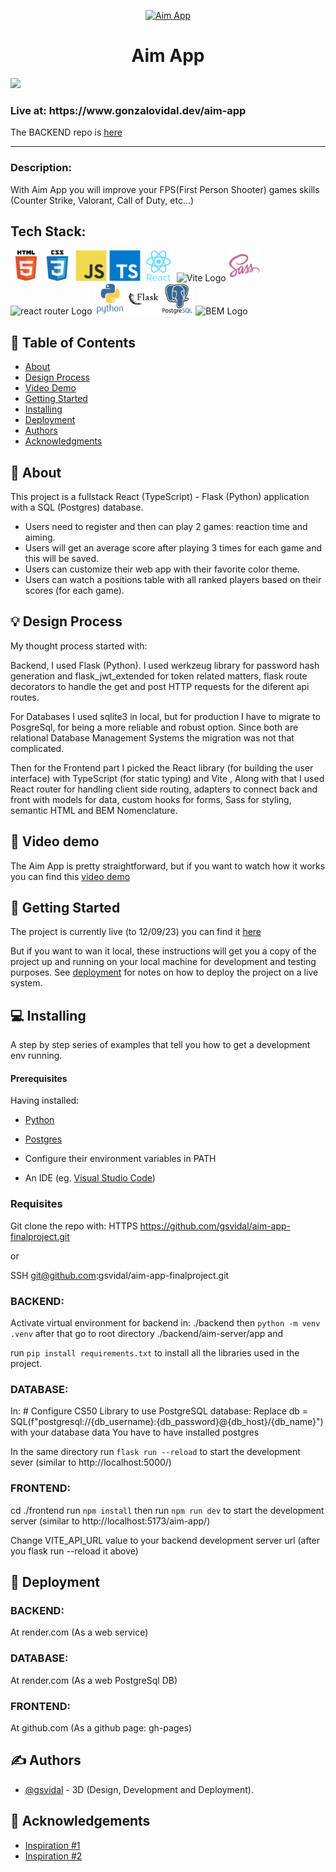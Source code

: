 <p align="center">
  <a href="https://www.gonzalovidal.dev/aim-app" rel="noopener">
    <img width=80px height=80px src="https://i.postimg.cc/ncFbrPCD/aim-logo-trans.png" alt="Aim App">
  </a>
</p>

<h1 align="center">Aim App</h1>
<a href="https://www.gonzalovidal.dev/aim-app">
  <img src="https://i.postimg.cc/zXdy7sHM/aim-app.gif" width="700">
</a> 
<h3>Live at: https://www.gonzalovidal.dev/aim-app</h3>

The BACKEND repo is [here](https://github.com/gsvidal/aim-app-backend)

---

<h3 align="left">Description:</h3>
<p align="left"> With Aim App you will improve your FPS(First Person Shooter) games skills (Counter Strike, Valorant, Call of Duty, etc...)
</p>

## Tech Stack:

<img src="https://raw.githubusercontent.com/devicons/devicon/55609aa5bd817ff167afce0d965585c92040787a/icons/html5/html5-original-wordmark.svg" alt="html5 Logo" width="50" height="50"/><img src="https://raw.githubusercontent.com/devicons/devicon/55609aa5bd817ff167afce0d965585c92040787a/icons/css3/css3-original-wordmark.svg" alt="css3 Logo" width="50" height="50"/>
<img src="https://raw.githubusercontent.com/devicons/devicon/55609aa5bd817ff167afce0d965585c92040787a/icons/javascript/javascript-original.svg" alt="Javascript Logo" width="50" height="50"/>
<img src="https://raw.githubusercontent.com/devicons/devicon/55609aa5bd817ff167afce0d965585c92040787a/icons/typescript/typescript-original.svg" alt="Typescript Logo" width="50" height="50"/>
<img src="https://raw.githubusercontent.com/devicons/devicon/55609aa5bd817ff167afce0d965585c92040787a/icons/react/react-original-wordmark.svg" alt="react Logo" width="50" height="50"/>
<img src="https://vitejs.dev/logo.svg" alt="Vite Logo" width="50" height="50"/>
<img src="https://raw.githubusercontent.com/devicons/devicon/55609aa5bd817ff167afce0d965585c92040787a/icons/sass/sass-original.svg" alt="Sass Logo" width="50" height="50"/>
<img src="https://reactrouter.com/_brand/react-router-stacked-color.png" alt="react router Logo" width="90" height="50"/>
<img src="https://raw.githubusercontent.com/devicons/devicon/55609aa5bd817ff167afce0d965585c92040787a/icons/python/python-original-wordmark.svg" alt="Python Logo" width="50" height="50"/>
<img src="https://raw.githubusercontent.com/devicons/devicon/55609aa5bd817ff167afce0d965585c92040787a/icons/flask/flask-original-wordmark.svg" alt="Flask Logo" width="50" height="50"/>
<img src="https://raw.githubusercontent.com/devicons/devicon/55609aa5bd817ff167afce0d965585c92040787a/icons/postgresql/postgresql-original-wordmark.svg" alt="Python Logo" width="50" height="50"/>
<img src="https://devopedia.org/images/article/152/3612.1549627952.png" alt="BEM Logo" width="50" height="50" />

## 📝 Table of Contents

- [About](#about)
- [Design Process](#design_process)
- [Video Demo](#video_demo)
- [Getting Started](#getting_started)
- [Installing](#installing)
- [Deployment](#deployment)
- [Authors](#authors)
- [Acknowledgments](#acknowledgement)

## 🧐 About <a name = "about"></a>

This project is a fullstack React (TypeScript) - Flask (Python) application with a SQL (Postgres) database. 

- Users need to register and then can play 2 games: reaction time and aiming. 
- Users will get an average score after playing 3 times for each game and this will be saved.
- Users can customize their web app with their favorite color theme.
- Users can watch a positions table with all ranked players based on their scores (for each game).

## 💡 Design Process <a name = "design_process"></a>

My thought process started with:

Backend, I used Flask (Python). I used werkzeug library for password hash generation and flask_jwt_extended for token related matters, flask route decorators to handle the get and post HTTP requests for the diferent api routes.

For Databases I used sqlite3 in local, but for production I have to migrate to PosgreSql, for being a more reliable and robust option. Since both are relational Database Management Systems the migration was not that complicated.

Then for the Frontend part I picked the React library (for building the user interface) with TypeScript (for static typing) and Vite , Along with that I used React router for handling client side routing, adapters to connect back and front with models for data, custom hooks for forms, Sass for styling, semantic HTML and BEM Nomenclature.

## 🎥 Video demo <a name = "video_demo"></a>

The Aim App is pretty straightforward, but if you want to watch how it works you can find this [video demo](https://youtu.be/u3DSFnG-oLk)

## 🏁 Getting Started <a name = "getting_started"></a>

The project is currently live (to 12/09/23) you can find it [here](https://www.gonzalovidal.dev/aim-app)

But if you want to wan it local, these instructions will get you a copy of the project up and running on your local machine for development and testing purposes. See [deployment](#deployment) for notes on how to deploy the project on a live system.

## 💻 Installing <a name = "installing"></a>

A step by step series of examples that tell you how to get a development env running.

#### Prerequisites

Having installed:

- [Python](https://www.python.org/downloads/)

- [Postgres](https://www.postgresql.org/download/)

- Configure their environment variables in PATH

- An IDE (eg. [Visual Studio Code](https://code.visualstudio.com/))

### Requisites

Git clone the repo with:
HTTPS
https://github.com/gsvidal/aim-app-finalproject.git

or

SSH
git@github.com:gsvidal/aim-app-finalproject.git

### BACKEND:

Activate virtual environment for backend in:
./backend
then
`python -m venv .venv`
after that go to root directory
./backend/aim-server/app
and

run `pip install requirements.txt` to install all the libraries used in the project.

### DATABASE:

In: # Configure CS50 Library to use PostgreSQL database:
Replace db = SQL(f"postgresql://{db_username}:{db_password}@{db_host}/{db_name}")
with your database data
You have to have installed postgres

In the same directory run `flask run --reload` to start the development sever (similar to http://localhost:5000/)

### FRONTEND:

cd ./frontend
run `npm install`
then
run `npm run dev` to start the development server (similar to http://localhost:5173/aim-app/)

Change VITE_API_URL value to your backend development server url (after you flask run --reload it above)

## 🚀 Deployment <a name = "deployment"></a>

### BACKEND:

At render.com (As a web service)

### DATABASE:

At render.com (As a web PostgreSql DB)

### FRONTEND:

At github.com (As a github page: gh-pages)

## ✍️ Authors <a name = "authors"></a>

- [@gsvidal](https://github.com/gsvidal) - 3D (Design, Development and Deployment).

## 🎉 Acknowledgements <a name = "acknowledgement"></a>

- [Inspiration #1](https://humanbenchmark.com/)
- [Inspiration #2](https://aimlab.gg/)
